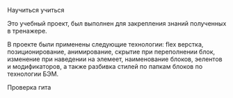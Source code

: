 Научиться учиться

Это учебный проект, был выполнен для закрепления знаний полученных в тренажере.

В проекте были применены следующие технологии: flex верстка, позиционирование, анимирование, скрытие при переполнении блок, изменение при наведении на элемеет, наименование блоков, эелентов и модификаторов, а также разбивка стилей по папкам блоков по технологии БЭМ.

Проверка гита

